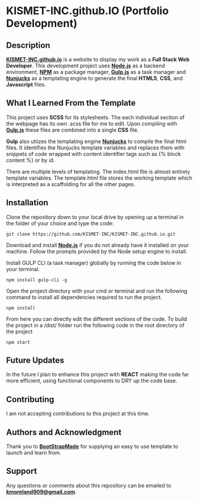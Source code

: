 # KISMET-INC.github.IO (Portfolio Development)


## Description

**[KISMET-INC.github.io](https://kismet-inc.github.io/index.html)** is a website to display my work as a **Full Stack Web Developer**. This development project uses **[Node.js](https://nodejs.org/en/)** as a backend environment,  **[NPM](https://www.npmjs.com/)** as a package manager, **[Gulp.js](https://gulpjs.com/)** as a task manager and **[Nunjucks](https://mozilla.github.io/nunjucks/)** as a templating engine to generate the final **HTML5**, **CSS**, and **Javascript** files.


## What I Learned From the Template

This project uses **SCSS**  for its stylesheets. The each individual section of the webpage has its own .scss file for me to edit. Upon compiling with **[Gulp.js](https://gulpjs.com/)** these files are combined into a single **CSS** file. 

**Gulp** also utiizes the templating engine **[Nunjucks](https://mozilla.github.io/nunjucks/)** to compile the final html files. It identifies the Nunjucks template variables and replaces them with snippets of code wrapped with content identifier tags such as {% block content %} or by id. 

There are multiple levels of templating. The index.html file is almost entirely template variables. The template.html file stores the working template which is interpreted as a scaffolding for all the other pages. 


## Installation

Clone the repository down to your local drive by opening up a terminal in the folder of your choice and type the code: 

    git clone https://github.com/KISMET-INC/KISMET-INC.github.io.git

Download and install **[Node.js](https://nodejs.org/en/)** if you do not already have it installed on your machine. Follow the prompts provided by the Node setup engine to install. 

Install GULP CLI (a task manager) globally by running the code below in your terminal.

    npm install gulp-cli -g

Open the project directory with your cmd or terminal and run the following command to install all dependencies required to run the project.
   
    npm install

From here you can directly edit the different sections of the code.
To build the project in a /dist/ folder run the following code in the root directory of the project

    npm start


## Future Updates
In the future I plan to enhance this project with **REACT** making the code far more efficient, using functional components to DRY up the code base.

## Contributing
I am not accepting contributions to this project at this time.

## Authors and Acknowledgment
Thank you to **[BootStrapMade](https://bootstrapmade.com/)** for supplying an easy to use template to launch and learn from.

## Support
Any questions or comments about this repository can be emailed to **kmoreland909@gmail.com**.